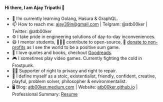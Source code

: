 #### Hi there, I am Ajay Tripathi 👋

- 🌱 I’m currently learning Golang, Hasura & GraphQL.
- 📫 How to reach me: ajay39in@gmail.com | Telgram: @atb00ker | Twitter: @atb00ker 
- ⚙️ I take pride in engineering solutions of day-to-day inconveniences.
- 😄 I mentor students, 🧑‍🤝‍🧑 contribute to open-source, 💸 [donate to non-profits](https://twitter.com/search?q=(%232dollarhabit)%20(from%3Aatb00ker)&src=typed_query) as I see the world to be a positive sum game.
- 🔖 I love quotes and books, checkout [Goodreads](https://www.goodreads.com/user/show/15197867-ajay).
- 🎮 I sometimes play video games. Currently fighting the cold in Frostpunk.
- 🦸‍♂️ Supporter of right to privacy and right to repair.
- 💬 I define myself as a stoic, existentialist, friendly, confident, creative, playful, problem solver, philosopher & environmentalist.
- 🖥️ Blog: [atb00ker.medium.com](https://atb00ker.medium.com/) | Website: [atb00ker.github.io](https://atb00ker.github.io/) | Professional Summary: [Resume](https://atb00ker.github.io/assets/files/Resume-Ajay-Tripathi.pdf)
